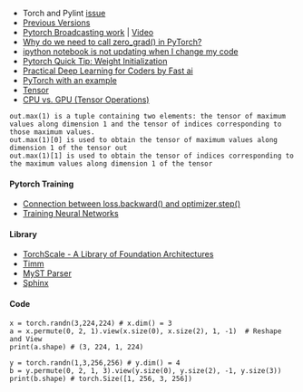 - Torch and Pylint [issue](https://www.cluzters.ai/forums/topic/659/py-torch-error-message-torch-has-no-member/view/post_id/2142?c=1597)
- [Previous Versions](https://pytorch.org/get-started/previous-versions/)
- [Pytorch Broadcasting work](https://stackoverflow.com/questions/51371070/how-does-pytorch-broadcasting-work) | [Video](https://youtu.be/QscEWm0QTRY)
- [Why do we need to call zero_grad() in PyTorch?](https://stackoverflow.com/questions/48001598/why-do-we-need-to-call-zero-grad-in-pytorch)
- [ipython notebook is not updating when I change my code](https://stackoverflow.com/questions/1907993/autoreload-of-modules-in-ipython)
- [Pytorch Quick Tip: Weight Initialization](https://youtu.be/xWQ-p_o0Uik)
- [Practical Deep Learning for Coders by Fast ai](https://course.fast.ai/)
- [PyTorch with an example](https://towardsdatascience.com/understanding-pytorch-with-an-example-a-step-by-step-tutorial-81fc5f8c4e8e)
- [Tensor](https://medium.com/data-science-365/real-world-examples-of-0d-1d-2d-3d-4d-and-5d-tensors-100b0837ced4)
- [CPU vs. GPU (Tensor Operations)](https://medium.com/@sahil_g/cpu-vs-gpu-pytorch-tensor-operations-50e215ff764a)
```
out.max(1) is a tuple containing two elements: the tensor of maximum values along dimension 1 and the tensor of indices corresponding to those maximum values.
out.max(1)[0] is used to obtain the tensor of maximum values along dimension 1 of the tensor out
out.max(1)[1] is used to obtain the tensor of indices corresponding to the maximum values along dimension 1 of the tensor
```
#### Pytorch Training
- [Connection between loss.backward() and optimizer.step()](https://stackoverflow.com/a/66192315)
- [Training Neural Networks](https://www.tomasbeuzen.com/deep-learning-with-pytorch/chapters/chapter4_neural-networks-pt2.html)


#### Library
- [TorchScale - A Library of Foundation Architectures](https://github.com/microsoft/torchscale)
- [Timm](https://timm.fast.ai/)
- [MyST Parser](https://myst-parser.readthedocs.io/en/v0.15.1/sphinx/intro.html)
- [Sphinx](https://www.sphinx-doc.org/en/master/usage/markdown.html)

#### Code
```
x = torch.randn(3,224,224) # x.dim() = 3
a = x.permute(0, 2, 1).view(x.size(0), x.size(2), 1, -1)  # Reshape and View
print(a.shape) # (3, 224, 1, 224)

y = torch.randn(1,3,256,256) # y.dim() = 4
b = y.permute(0, 2, 1, 3).view(y.size(0), y.size(2), -1, y.size(3))
print(b.shape) # torch.Size([1, 256, 3, 256])

```
